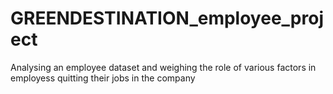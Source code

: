 # GREENDESTINATION_employee_project
Analysing an employee dataset and weighing the role of various factors in employess quitting their jobs in the company
